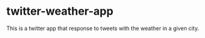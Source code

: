 # twitter-weather-app
This is a twitter app that response to tweets with the weather in a given city. 
